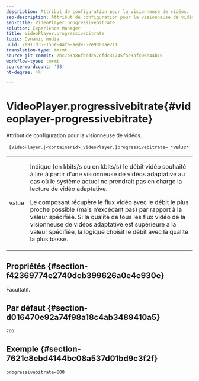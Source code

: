 ```yaml
---
description: Attribut de configuration pour la visionneuse de vidéos.
seo-description: Attribut de configuration pour la visionneuse de vidéos.
seo-title: VideoPlayer.progressivebitrate
solution: Experience Manager
title: VideoPlayer.progressivebitrate
topic: Dynamic media
uuid: 2e911d35-155e-4afa-aede-52e9d00ae211
translation-type: tm+mt
source-git-commit: 7bc7b3a86fbcdc57cfdc31745fae3afc06e44b15
workflow-type: tm+mt
source-wordcount: '98'
ht-degree: 4%

---
```



# VideoPlayer.progressivebitrate{#videoplayer-progressivebitrate}

Attribut de configuration pour la visionneuse de vidéos.

` [VideoPlayer.|<containerId>_videoPlayer.]progressivebitrate= *`value`*`

<table id="table_C616483932C2482CA9794DDD7313FD7C"> 
 <tbody> 
  <tr> 
   <td colname="col1"> <p> <span class="codeph"> value</span> </p> </td> 
   <td colname="col2"> <p> Indique (en kbits/s ou en kbits/s) le débit vidéo souhaité à lire à partir d’une visionneuse de vidéos adaptative au cas où le système actuel ne prendrait pas en charge la lecture de vidéo adaptative. </p> <p>Le composant récupère le flux vidéo avec le débit le plus proche possible (mais n’excédant pas) par rapport à la valeur spécifiée. Si la qualité de tous les flux vidéo de la visionneuse de vidéos adaptative est supérieure à la valeur spécifiée, la logique choisit le débit avec la qualité la plus basse. </p> </td> 
  </tr> 
 </tbody> 
</table>

## Propriétés {#section-f42369774e2740dcb399626a0e4e930e}

Facultatif.

## Par défaut {#section-d016470e92a74f98a18c4ab3489410a5}

`700`

## Exemple {#section-7621c8ebd4144bc08a537d01bd9c3f2f}

```
progressivebitrate=600
```

